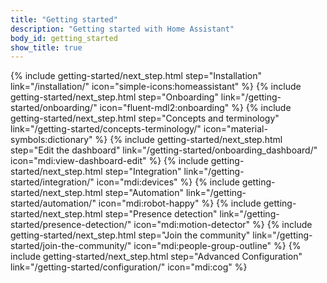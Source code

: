 ```yaml
---
title: "Getting started"
description: "Getting started with Home Assistant"
body_id: getting_started
show_title: true
---
```


{% include getting-started/next_step.html step="Installation" link="/installation/" icon="simple-icons:homeassistant" %}
{% include getting-started/next_step.html step="Onboarding" link="/getting-started/onboarding/" icon="fluent-mdl2:onboarding" %}
{% include getting-started/next_step.html step="Concepts and terminology" link="/getting-started/concepts-terminology/" icon="material-symbols:dictionary" %}
{% include getting-started/next_step.html step="Edit the dashboard" link="/getting-started/onboarding_dashboard/" icon="mdi:view-dashboard-edit" %}
{% include getting-started/next_step.html step="Integration" link="/getting-started/integration/" icon="mdi:devices" %}
{% include getting-started/next_step.html step="Automation" link="/getting-started/automation/" icon="mdi:robot-happy" %}
{% include getting-started/next_step.html step="Presence detection" link="/getting-started/presence-detection/" icon="mdi:motion-detector" %}
{% include getting-started/next_step.html step="Join the community" link="/getting-started/join-the-community/" icon="mdi:people-group-outline" %}
{% include getting-started/next_step.html step="Advanced Configuration" link="/getting-started/configuration/" icon="mdi:cog" %}
